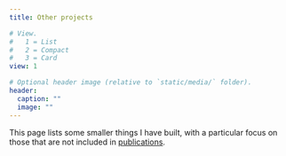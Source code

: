 ```yaml
---
title: Other projects

# View.
#   1 = List
#   2 = Compact
#   3 = Card
view: 1

# Optional header image (relative to `static/media/` folder).
header:
  caption: ""
  image: ""
---
```


This page lists some smaller things I have built, with a particular focus on those that are not included in [publications](/publication).
